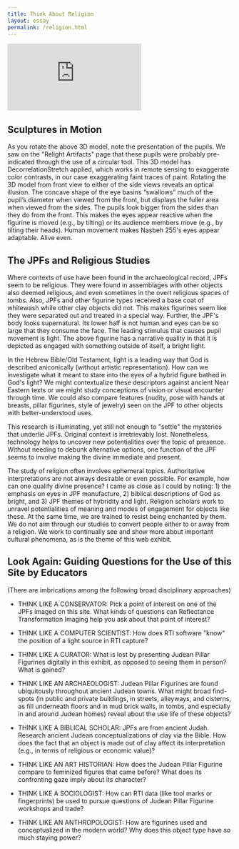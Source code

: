 ```yaml
---
title: Think About Religion
layout: essay
permalink: /religion.html
---
```


<div class="sketchfab-embed-wrapper ratio ratio-16x9"><iframe title="Judean Pillar Figurine head with false color" frameborder="0" allowfullscreen mozallowfullscreen="true" webkitallowfullscreen="true" allow="autoplay; fullscreen; xr-spatial-tracking" xr-spatial-tracking execution-while-out-of-viewport execution-while-not-rendered web-share src="https://sketchfab.com/models/886634b5f96a4b449e2a3f86c1d54368/embed"></iframe></div>

## Sculptures in Motion

As you rotate the above 3D model, note the presentation of the pupils. We saw on the "Relight Artifacts" page that these pupils were probably pre-indicated through the use of a circular tool. This 3D model has DecorrelationStretch applied, which works in remote sensing to exaggerate color contrasts, in our case exaggerating faint traces of paint. Rotating the 3D model from front view to either of the side views reveals an optical illusion. The concave shape of the eye basins “swallows” much of the pupil’s diameter when viewed from the front, but displays the fuller area when viewed from the sides. The pupils look bigger from the sides than they do from the front. This makes the eyes appear reactive when the figurine is moved (e.g., by tilting) or its audience members move (e.g., by tilting their heads). Human movement makes Naṣbeh 255's eyes appear adaptable. Alive even.

## The JPFs and Religious Studies
Where contexts of use have been found in the archaeological record, JPFs seem to be religious. They were found in assemblages with other objects also deemed religious, and even sometimes in the overt religious spaces of tombs. Also, JPFs and other figurine types received a base coat of whitewash while other clay objects did not. This makes figurines seem like they were separated out and treated in a special way. Further, the JPF's body looks supernatural. Its lower half is not human and eyes can be so large that they consume the face. The leading stimulus that causes pupil movement is light. The above figurine has a narrative quality in that it is depicted as engaged with something outside of itself, a bright light.

In the Hebrew Bible/Old Testament, light is a leading way that God is described aniconically (without artistic representation). How can we investigate what it meant to stare into the eyes of a hybrid figure bathed in God's light? We might contextualize these descriptors against ancient Near Eastern texts or we might study conceptions of vision or visual encounter through time. We could also compare features (nudity, pose with hands at breasts, pillar figurines, style of jewelry) seen on the JPF to other objects with better-understood uses. 

This research is illuminating, yet still not enough to "settle" the mysteries that underlie JPFs. Original context is irretrievably lost. Nonetheless, technology helps to uncover new potentialities over the topic of presence. Without needing to debunk alternative options, one function of the JPF seems to involve making the divine immediate and present.

The study of religion often involves ephemeral topics. Authoritative interpretations are not always desirable or even possible. For example, how can one qualify divine presence? I came as close as I could by noting: 1) the emphasis on eyes in JPF manufacture, 2) biblical descriptions of God as bright, and 3) JPF themes of hybridity and light. Religion scholars work to unravel potentialities of meaning and modes of engagement for objects like these. At the same time, we are trained to resist being enchanted by them. We do not aim through our studies to convert people either to or away from a religion. We work to continually see and show more about important cultural phenomena, as is the theme of this web exhibit.


## Look Again: Guiding Questions for the Use of this Site by Educators

(There are imbrications among the following broad disciplinary approaches)

- THINK LIKE A CONSERVATOR: Pick a point of interest on one of the JPFs imaged on this site. What kinds of questions can Reflectance Transformation Imaging help you ask about that point of interest?

- THINK LIKE A COMPUTER SCIENTIST: How does RTI software "know" the position of a light source in RTI capture?

- THINK LIKE A CURATOR: What is lost by presenting Judean Pillar Figurines digitally in this exhibit, as opposed to seeing them in person? What is gained?

- THINK LIKE AN ARCHAEOLOGIST: Judean Pillar Figurines are found ubiquitously throughout ancient Judean towns. What might broad find-spots (in public and private buildings, in streets, alleyways, and cisterns, as fill underneath floors and in mud brick walls, in tombs, and especially in and around Judean homes) reveal about the use life of these objects?

- THINK LIKE A BIBLICAL SCHOLAR: JPFs are from ancient Judah. Research ancient Judean conceptualizations of clay via the Bible. How does the fact that an object is made out of clay affect its interpretation (e.g., in terms of religious or economic value)?

- THINK LIKE AN ART HISTORIAN: How does the Judean Pillar Figurine compare to feminized figures that came before? What does its confronting gaze imply about its character?

- THINK LIKE A SOCIOLOGIST: How can RTI data (like tool marks or fingerprints) be used to pursue questions of Judean Pillar Figurine workshops and trade?

- THINK LIKE AN ANTHROPOLOGIST: How are figurines used and conceptualized in the modern world? Why does this object type have so much staying power?